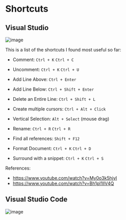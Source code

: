 # Shortcuts

## Visual Studio
![image](https://github.com/stefanoturcarelli/shortcuts/assets/67341828/8d812dc2-0a12-4a91-b450-778169bab119)

This is a list of the shortcuts I found most useful so far: 

- Comment: `Ctrl + K` `Ctrl + C`
- Uncomment: `Ctrl + K` `Ctrl + U`

- Add Line Above: `Ctrl + Enter`
- Add Line Below: `Ctrl + Shift + Enter`
- Delete an Entire Line: `Ctrl + Shift + L`

- Create multiple cursors: `Ctrl + Alt + Click`
- Vertical Selection: `Alt + Select` (mouse drag)

- Rename: `Ctrl + R` `Ctrl + R`

- Find all references: `Shift + F12`

- Format Document: `Ctrl + K` `Ctrl + D`

- Surround with a snippet: `Ctrl + K` `Ctrl + S`

References:
- https://www.youtube.com/watch?v=My0o3k5hjyI
- https://www.youtube.com/watch?v=Bh1pI1llV4Q


## Visual Studio Code
![image](https://github.com/stefanoturcarelli/shortcuts/assets/67341828/87c06174-1436-430c-94bf-4c03603cad11)

